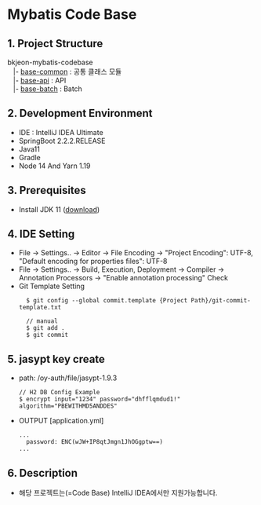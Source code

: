 Mybatis Code Base
=========

## 1. Project Structure
bkjeon-mybatis-codebase <br>
&nbsp;&nbsp; |- [base-common](/base-common) : 공통 클래스 모듈 <br>
&nbsp;&nbsp; |- [base-api](/base-api) : API <br>
&nbsp;&nbsp; |- [base-batch](/base-batch) : Batch <br>

## 2. Development Environment 
* IDE : IntelliJ IDEA Ultimate
* SpringBoot 2.2.2.RELEASE
* Java11
* Gradle
* Node 14 And Yarn 1.19

## 3. Prerequisites
- Install JDK 11 ([download](https://jdk.java.net/java-se-ri/11))

## 4. IDE Setting
- File -> Settings.. -> Editor -> File Encoding -> "Project Encoding": UTF-8, "Default encoding for properties files": UTF-8
- File -> Settings.. -> Build, Execution, Deployment -> Compiler -> Annotation Processors -> "Enable annotation processing" Check
- Git Template Setting
  ```
    $ git config --global commit.template {Project Path}/git-commit-template.txt
    
    // manual
    $ git add .
    $ git commit
  ```

## 5. jasypt key create
- path: /oy-auth/file/jasypt-1.9.3
  ```
  // H2 DB Config Example
  $ encrypt input="1234" password="dhfflqmdud1!" algorithm="PBEWITHMD5ANDDES"
  ```
- OUTPUT
  [application.yml] 
  ```
  ...
    password: ENC(wJW+IP8qtJmgn1JhOGgptw==)
  ...
  ```

## 6. Description
- 해당 프로젝트는(=Code Base) IntelliJ IDEA에서만 지원가능합니다.
